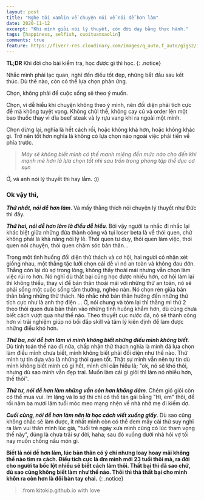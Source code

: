 ```yaml
---
layout: post
title: "Nghe tôi xamlin về chuyện nói về nói dễ hơn làm"
date: 2020-11-12
excerpt: "Khi mình giỏi nói lý thuyết, còn đời dạy bằng thực hành."
tags: [happiness, selfish, cuoituanxaolin]
comments: true
feature: https://fiverr-res.cloudinary.com/images/q_auto,f_auto/gigs2/154602312/original/73a9fa2826b65574183c74d622d5bd919a0ad5e2/create-chill-sad-music-video.jpg
---
```


**TL;DR** Khi đời cho bài kiểm tra, học được gì thì học.
{: .notice}

Nhắc mình phải lạc quan, nghĩ đến điều tốt đẹp, những bắt đầu sau kết thúc. Dù thế nào, còn có thể lựa chọn phản ứng.

Chọn, không phải để cuộc sống sẽ theo ý muốn.

Chọn, vì dễ hiểu khi chuyện không theo ý mình, nên đối diện phải tích cực để mà không tuyệt vọng. Không chửi thề, không cay cú và order lên một bao thuốc thay vì dĩa beef steak và ly rựu vang khi ra ngoài một mình.

Chọn dừng lại, nghĩa là hết cách rồi, hoặc không khá hơn, hoặc không khác gì.
Trở nên tốt hơn nghĩa là không có lựa chọn nào ngoài việc phải tiến về phía trước.

> _Mày sẽ không biết mình có thể mạnh miệng đến mức nào cho đến khi mạnh mẽ hơn là lựa chọn tốt nhì sau trốn trong phòng tập thể dục cơ sụn_

Ờ, và anh nói lý thuyết thì hay lắm. :))

### Ok vậy thì,

**_Thứ nhất, nói dễ hơn làm_**. Và mấy thằng thích nói chuyện lý thuyết như Đức thì đầy.

**_Thứ hai, nói dễ hơn làm là điều dễ hiểu_**. Bởi vậy người ta nhắc đi nhắc lại khác biệt giữa những đứa thành công và tụi loser beta là về thói quen, chứ không phải là khả năng nói lý lẽ. Thói quen tư duy, thói quen làm việc, thói quen nói chuyện, thói quen chăm sóc bản thân... 

Trong một tình huống đối diện thử thách và cơ hội, hai người có nhận xét giống nhau, một thằng tặc lưỡi chọn cái dễ vì nó an toàn và không đau đớn. Thằng còn lại dù sợ trong lòng, không thấy thoải mái nhưng vẫn chọn làm việc rủi ro hơn. Nó nghĩ dù thất bại cũng học được nhiều hơn, cơ hội làm lại thì không thiếu, thay vì để bản thân thoải mái với những thứ an toàn, nó sẽ phải sống một cuộc sống tầm thường, nghèo nàn. Nó chọn rèn giũa bản thân bằng những thử thách. Nó nhắc nhở bản thân hướng đến những thứ tích cực như là anh thợ điện ... Ờ, nói chung và tóm lại thì thằng ml thứ 2 theo thói quen đưa bản thân vào những tình huống khắm hơn, dù cũng chưa biết cách vượt qua như thế nào. Theo thuyết cục nước đá, nó sẽ thành công hơn vì trãi nghiệm giúp nó bồi đắp skill và tâm lý kiên định để làm được những điều khó hơn.

**_Thứ ba, nói dễ hơn làm vì mình không biết những điều mình không biết_**. Dù tính toán thế nào đi nữa, chấp nhận thử thách nghĩa là mình đã lựa chọn làm điều mình chưa biết, mình không biết phải đối diện như thế nào. Thứ mình tự tin dựa vào là những thói quen tốt. Thật sự mình vẫn nên tự tin dù mình không biết mình có gì hết, mình chỉ cần hiểu là; "ok, nó sẽ khó thôi, nhưng dù sao mình vẫn đẹp trai. Muốn làm cái gì giỏi thì làm nó nhiều hơn, thế thôi".

**_Thứ tư, nói dễ hơn làm những vẫn còn hơn không dám_**. Chém gió giỏi còn có thể mua vui. Im lặng và lo sợ thì chỉ có thể tán gái bằng "Hi, em" thôi, để rồi năm ba mươi lăm tuổi móc meo mạng nhện về nhà nhờ mẹ đi kiếm dợ.

**_Cuối cùng, nói dễ hơn làm nên là học cách viết xuống giấy_**. Dù sao cũng không chắc sẽ làm được, ít nhất mình còn có thể đem mấy cái thứ suy nghĩ ra làm vui thân mình lúc già, "tuổi trẻ ngày xưa mình cũng có lúc tham vọng thế này", đúng là chưa trãi sự đời, haha; sau đó xuống dưới nhà hỏi vợ tối nay muốn chồng nấu món gì.

**Biết là nói dễ hơn làm, lúc bản thân có ý chí nhưng loay hoay mãi không thể nào tìm ra cách. Điều tích cực là đm mình mới 23 tuổi thôi mà, ra đời cho người ta bốc lột nhiều sẽ biết cách làm thôi. Thất bại thì đã sao chứ, dù sao cũng không biết làm như thế nào. Thôi thì thà thất bại cho mình khôn ra còn hơn là đôi bàn tay chai.**
{: .notice}

> .from kitokip.github.io with love
